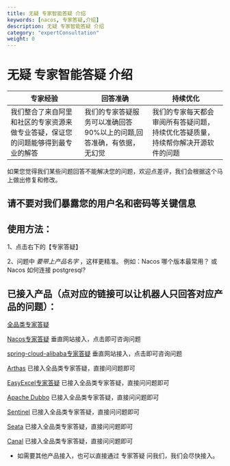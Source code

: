 ```yaml
---
title: 无疑 专家智能答疑 介绍
keywords: [nacos, 专家答疑,介绍]
description: 无疑 专家智能答疑 介绍
category: "expertConsultation"
weight: 0
---
```


# 无疑 专家智能答疑 介绍

| **专家经验**  | **回答准确**  | **持续优化**|
| --- | --- |--- |
| 我们整合了来自阿里和社区的专家资源来做专业答疑，保证您的问题能够得到最专业的解答 | 我们的专家答疑服务可以准确回答90%以上的问题,回答准确，有依据，无幻觉 | 我们的专家每天都会审阅所有答疑问题，持续优化答疑质量，持续帮你解决开源软件的问题 |

如果您觉得我们某些问题回答不能解决您的问题，欢迎点差评，我们会根据这个马上做出修复和修改。

## 请不要对我们暴露您的用户名和密码等关键信息

## 使用方法：

1、点击右下的【专家答疑】

2、问题中 *要带上产品名字* ，这样更精准。 例如：Nacos 哪个版本最常用？ 或 Nacos 如何连接 postgresql?

## 已接入产品（点对应的链接可以让机器人只回答对应产品的问题）：

[全品类专家答疑](https://answer.opensource.alibaba.com/docs/intro)

[Nacos专家答疑](https://nacos.io) 垂直网站接入，点击即可咨询问题

[spring-cloud-alibaba专家答疑](https://sca.aliyun.com) 垂直网站接入，点击即可咨询问题

[Arthas](https://answer.opensource.alibaba.com/docs/intro) 已接入全品类专家答疑，直接问问题即可

[EasyExcel专家答疑](https://answer.opensource.alibaba.com/docs/intro) 已接入全品类专家答疑，直接问问题即可

[Apache Dubbo](https://answer.opensource.alibaba.com/docs/intro) 已接入全品类专家答疑，直接问问题即可

[Sentinel](https://answer.opensource.alibaba.com/docs/intro) 已接入全品类专家答疑，直接问问题即可

[Seata](https://answer.opensource.alibaba.com/docs/intro) 已接入全品类专家答疑，直接问问题即可

[Canal](https://answer.opensource.alibaba.com/docs/intro) 已接入全品类专家答疑，直接问问题即可

* 如需要其他产品接入，也可以直接通过 专家答疑 问我们，我们会尽快接入。


